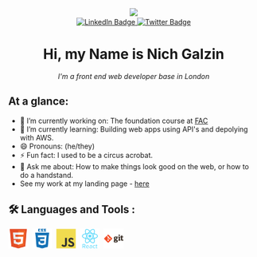 <div id="header" align='center'>
  <img src="https://media.giphy.com/media/0We53qZZpeDewrrrQO/giphy.gif" width="217"/>
</div>
<div id="badges" align='center'>
  <a href="https://www.linkedin.com/in/nichgalzin/">
    <img src="https://img.shields.io/badge/LinkedIn-grey?style=for-the-badge&logo=linkedin&logoColor=white" alt="LinkedIn Badge"/>
  <a href="your-twitter-URL">
    <img src="https://img.shields.io/badge/Twitter-grey?style=for-the-badge&logo=twitter&logoColor=white" alt="Twitter Badge"/>
  </a>
</div>
  <div align='center'>
    <h1>Hi, my Name is Nich Galzin</h1> 
    <p><em>I'm a front end web developer base in London</em></p>
  </div>

  ## At a glance:

- 🔭 I’m currently working on: The foundation course at [FAC](https://www.foundersandcoders.com/)
- 🌱 I’m currently learning: Building web apps using API's and depolying with AWS.
- 😄 Pronouns: (he/they)
- ⚡ Fun fact: I used to be a circus acrobat.
 - 💬 Ask me about: How to make things look good on the web, or how to do a handstand.
 - See my work at my landing page - [here](https://nichgalzin.github.io/about-me/)

  
## :hammer_and_wrench: Languages and Tools :
  
  <div>
    <img src="https://github.com/devicons/devicon/blob/master/icons/html5/html5-original.svg" title="HTML5" alt="HTML" width="40" height="40"/>&nbsp;
    <img src="https://github.com/devicons/devicon/blob/master/icons/css3/css3-plain-wordmark.svg"  title="CSS3" alt="CSS" width="40" height="40"/>&nbsp;
    <img src="https://github.com/devicons/devicon/blob/master/icons/javascript/javascript-original.svg"       title="JavaScript" alt="JavaScript" width="40" height="40"/>&nbsp;
  <img src="https://github.com/devicons/devicon/blob/master/icons/react/react-original-wordmark.svg" title="React" alt="React" width="40" height="40"/>&nbsp;
       <img src="https://github.com/devicons/devicon/blob/master/icons/git/git-original-wordmark.svg" title="Git" **alt="Git" width="40" height="40"/>
</div>
  
  
  
 
  
  
<!--
**nichgalzin/nichgalzin** is a ✨ _special_ ✨ repository because its `README.md` (this file) appears on your GitHub profile.

Here are some ideas to get you started:

- 🔭 I’m currently working on ...
- 🌱 I’m currently learning ...
- 👯 I’m looking to collaborate on ...
- 🤔 I’m looking for help with ...
- 💬 Ask me about ...
- 📫 How to reach me: ...
- 😄 Pronouns: ...
- ⚡ Fun fact: ...
-->
